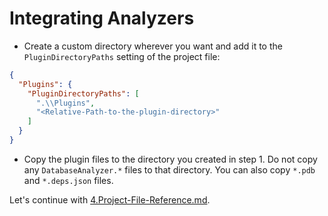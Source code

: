 # Integrating Analyzers

- Create a custom directory wherever you want and add it to the `PluginDirectoryPaths` setting of the project file:
```json
{
  "Plugins": {
    "PluginDirectoryPaths": [
      ".\\Plugins",
      "<Relative-Path-to-the-plugin-directory>"
    ]
  }
}
```
- Copy the plugin files to the directory you created in step 1. Do not copy any `DatabaseAnalyzer.*` files to that directory. You can also copy `*.pdb` and `*.deps.json` files.


Let's continue with [4.Project-File-Reference.md](4.Project-File-Reference.md).